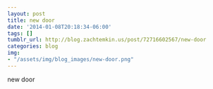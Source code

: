 ```yaml
---
layout: post
title: new door
date: '2014-01-08T20:18:34-06:00'
tags: []
tumblr_url: http://blog.zachtemkin.us/post/72716602567/new-door
categories: blog
img:
- "/assets/img/blog_images/new-door.png" 
---
```

new door

